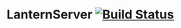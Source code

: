 # LanternServer [![Build Status](https://travis-ci.org/LanternPowered/LanternGradle.svg?branch=master)](https://travis-ci.org/LanternPowered/LanternGradle)
